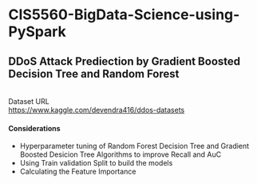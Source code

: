 # CIS5560-BigData-Science-using-PySpark

## DDoS Attack Prediection by Gradient Boosted Decision Tree and Random Forest


<br> Dataset URL
<br>https://www.kaggle.com/devendra416/ddos-datasets

#### Considerations
- Hyperparameter tuning of Random Forest Decision Tree and Gradient Boosted Desicion Tree Algorithms to improve Recall and AuC
- Using Train validation Split to build the models
- Calculating the Feature Importance

